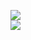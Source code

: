 [![](https://img.shields.io/badge/Made%20With-Github%20Spray-lightgrey.svg?style=for-the-badge&logo=github)](https://github.com/Annihil/github-spray#32580)  
[![](https://i.imgur.com/2DrTn0Z.gif)](https://github.com/Annihil/github-spray)